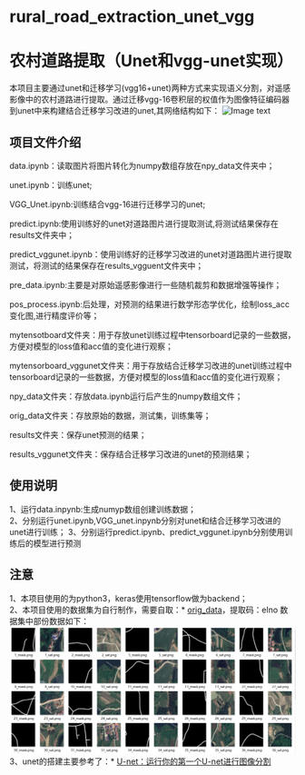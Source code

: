 # rural_road_extraction_unet_vgg
农村道路提取（Unet和vgg-unet实现）
====
本项目主要通过unet和迁移学习(vgg16+unet)两种方式来实现语义分割，对遥感影像中的农村道路进行提取。通过迁移vgg-16卷积层的权值作为图像特征编码器到unet中来构建结合迁移学习改进的unet,其网络结构如下：
![Image text](https://github.com/hq-hub/rural_road_extraction_unet_vgg/blob/master/image/%E7%A5%9E%E7%BB%8F%E7%BD%91%E7%BB%9C%E7%BB%93%E6%9E%84.jpg)
## 项目文件介绍
data.ipynb：读取图片将图片转化为numpy数组存放在npy_data文件夹中；

unet.ipynb：训练unet;  

VGG_Unet.ipynb:训练结合vgg-16进行迁移学习的unet;  

predict.ipynb:使用训练好的unet对道路图片进行提取测试,将测试结果保存在results文件夹中； 

predict_vggunet.ipynb：使用训练好的迁移学习改进的unet对道路图片进行提取测试，将测试的结果保存在results_vgguent文件夹中；  

pre_data.ipynb:主要是对原始遥感影像进行一些随机裁剪和数据增强等操作；  

pos_process.ipynb:后处理，对预测的结果进行数学形态学优化，绘制loss_acc变化图,进行精度评价等；  


mytensotboard文件夹：用于存放unet训练过程中tensorboard记录的一些数据，方便对模型的loss值和acc值的变化进行观察；

mytensorboard_vggunet文件夹：用于存放结合迁移学习改进的unet训练过程中tensorboard记录的一些数据，方便对模型的loss值和acc值的变化进行观察； 

npy_data文件夹：存放data.ipynb运行后产生的numpy数组文件；  

orig_data文件夹：存放原始的数据，测试集，训练集等；  

results文件夹：保存unet预测的结果； 

results_vggunet文件夹：保存结合迁移学习改进的unet的预测结果；  
## 使用说明
1、运行data.inpynb:生成numyp数组创建训练数据；  
2、分别运行unet.ipynb,VGG_unet.inpynb分别对unet和结合迁移学习改进的unet进行训练； 
3、分别运行predict.ipynb、predict_vggunet.ipynb分别使用训练后的模型进行预测
## 注意
1、本项目使用的为python3，keras使用tensorflow做为backend；  
2、本项目使用的数据集为自行制作，需要自取：* [orig_data](https://pan.baidu.com/s/1qrW9DS9gcaUf_6zEadvrVQ )，提取码：elno
数据集中部份数据如下：
![Image text](https://github.com/hq-hub/rural_road_extraction_unet_vgg/blob/master/image/data.PNG)  
3、unet的搭建主要参考了：* [U-net：运行你的第一个U-net进行图像分割](https://blog.csdn.net/awyyauqpmy/article/details/79290710)







